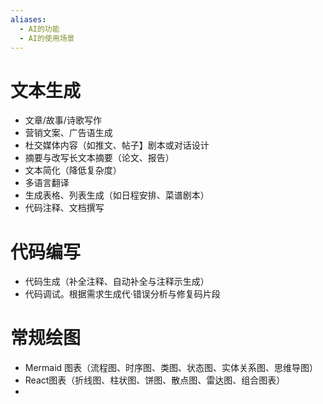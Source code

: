 ```yaml
---
aliases:
  - AI的功能
  - AI的使用场景
---
```

# 文本生成 
- 文章/故事/诗歌写作
- 营销文案、广告语生成
- 杜交媒体内容（如推文、帖子】剧本或对话设计
- 摘要与改写长文本摘要（论文、报告）
- 文本简化（降低复杂度）
- 多语言翻译
- 生成表格、列表生成（如日程安排、菜谱剧本）
- 代码注释、文档撰写

# 代码编写 
- 代码生成（补全注释、自动补全与注释示生成）
- 代码调试。根据需求生成代·错误分析与修复码片段 

# 常规绘图 
- Mermaid 图表（流程图、时序图、类图、状态图、实体关系图、思维导图）
- React图表（折线图、柱状图、饼图、散点图、雷达图、组合图表）
- 